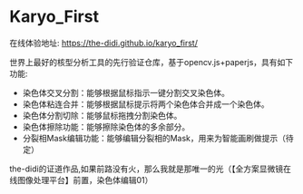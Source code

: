 # Karyo_First

在线体验地址: https://the-didi.github.io/karyo_first/

世界上最好的核型分析工具的先行验证仓库，基于opencv.js+paperjs，具有如下功能:
- 染色体交叉分割：能够根据鼠标指示一键分割交叉染色体。
- 染色体粘连合并：能够根据鼠标提示将两个染色体合并成一个染色体。
- 染色体分割切除：能够鼠标拖拽分割染色体。
- 染色体擦除功能：能够擦除染色体的多余部分。
- 分裂相Mask编辑功能：能够编辑分裂相的Mask，用来为智能画刷做提示（待定）

the-didi的证道作品,如果前路没有火，那么我就是那唯一的光（【全方案显微镜在线图像处理平台】前置，染色体编辑01）

